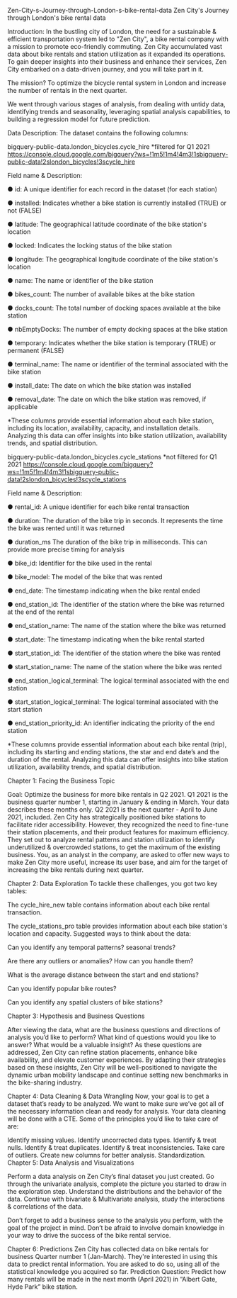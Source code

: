 Zen-City-s-Journey-through-London-s-bike-rental-data
Zen City's Journey through London's bike rental data

Introduction: In the bustling city of London, the need for a sustainable & efficient transportation system led to "Zen City", a bike rental company with a mission to promote eco-friendly commuting. Zen City accumulated vast data about bike rentals and station utilization as it expanded its operations. To gain deeper insights into their business and enhance their services, Zen City embarked on a data-driven journey, and you will take part in it.

The mission? To optimize the bicycle rental system in London and increase the number of rentals in the next quarter.

We went through various stages of analysis, from dealing with untidy data, identifying trends and seasonality, leveraging spatial analysis capabilities, to building a regression model for future prediction.

Data Description: The dataset contains the following columns:

bigquery-public-data.london_bicycles.cycle_hire *filtered for Q1 2021
https://console.cloud.google.com/bigquery?ws=!1m5!1m4!4m3!1sbigquery-public-data!2slondon_bicycles!3scycle_hire

Field name & Description:

● id: A unique identifier for each record in the dataset (for each station)

● installed: Indicates whether a bike station is currently installed (TRUE) or not (FALSE)

● latitude: The geographical latitude coordinate of the bike station's location

● locked: Indicates the locking status of the bike station

● longitude: The geographical longitude coordinate of the bike station's location

● name: The name or identifier of the bike station

● bikes_count: The number of available bikes at the bike station

● docks_count: The total number of docking spaces available at the bike station

● nbEmptyDocks: The number of empty docking spaces at the bike station

● temporary: Indicates whether the bike station is temporary (TRUE) or permanent (FALSE)

● terminal_name: The name or identifier of the terminal associated with the bike station

● install_date: The date on which the bike station was installed

● removal_date: The date on which the bike station was removed, if applicable

*These columns provide essential information about each bike station, including its location, availability, capacity, and installation details. Analyzing this data can offer insights into bike station utilization, availability trends, and spatial distribution.

bigquery-public-data.london_bicycles.cycle_stations *not filtered for Q1 2021
https://console.cloud.google.com/bigquery?ws=!1m5!1m4!4m3!1sbigquery-public-data!2slondon_bicycles!3scycle_stations

Field name & Description:

● rental_id: A unique identifier for each bike rental transaction

● duration: The duration of the bike trip in seconds. It represents the time the bike was rented until it was returned

● duration_ms The duration of the bike trip in milliseconds. This can provide more precise timing for analysis

● bike_id: Identifier for the bike used in the rental

● bike_model: The model of the bike that was rented

● end_date: The timestamp indicating when the bike rental ended

● end_station_id: The identifier of the station where the bike was returned at the end of the rental

● end_station_name: The name of the station where the bike was returned

● start_date: The timestamp indicating when the bike rental started

● start_station_id: The identifier of the station where the bike was rented

● start_station_name: The name of the station where the bike was rented

● end_station_logical_terminal: The logical terminal associated with the end station

● start_station_logical_terminal: The logical terminal associated with the start station

● end_station_priority_id: An identifier indicating the priority of the end station

*These columns provide essential information about each bike rental (trip), including its starting and ending stations, the star and end date’s and the duration of the rental. Analyzing this data can offer insights into bike station utilization, availability trends, and spatial distribution.

Chapter 1: Facing the Business Topic

Goal: Optimize the business for more bike rentals in Q2 2021. Q1 2021 is the business quarter number 1, starting in January & ending in March. Your data describes these months only. Q2 2021 is the next quarter - April to June 2021, included. Zen City has strategically positioned bike stations to facilitate rider accessibility. However, they recognized the need to fine-tune their station placements, and their product features for maximum efficiency. They set out to analyze rental patterns and station utilization to identify underutilized & overcrowded stations, to get the maximum of the existing business. You, as an analyst in the company, are asked to offer new ways to make Zen City more useful, increase its user base, and aim for the target of increasing the bike rentals during next quarter.

Chapter 2: Data Exploration To tackle these challenges, you got two key tables:

The cycle_hire_new table contains information about each bike rental transaction.

The cycle_stations_pro table provides information about each bike station's location and capacity. Suggested ways to think about the data:

Can you identify any temporal patterns? seasonal trends?

Are there any outliers or anomalies? How can you handle them?

What is the average distance between the start and end stations?

Can you identify popular bike routes?

Can you identify any spatial clusters of bike stations?

Chapter 3: Hypothesis and Business Questions

After viewing the data, what are the business questions and directions of analysis you’d like to perform? What kind of questions would you like to answer? What would be a valuable insight? As these questions are addressed, Zen City can refine station placements, enhance bike availability, and elevate customer experiences. By adapting their strategies based on these insights, Zen City will be well-positioned to navigate the dynamic urban mobility landscape and continue setting new benchmarks in the bike-sharing industry.

Chapter 4: Data Cleaning & Data Wrangling Now, your goal is to get a dataset that’s ready to be analyzed. We want to make sure we’ve got all of the necessary information clean and ready for analysis. Your data cleaning will be done with a CTE. Some of the principles you’d like to take care of are:

Identify missing values.
Identify uncorrected data types.
Identify & treat nulls.
Identify & treat duplicates.
Identify & treat inconsistencies.
Take care of outliers.
Create new columns for better analysis.
Standardization.
Chapter 5: Data Analysis and Visualizations

Perform a data analysis on Zen City’s final dataset you just created. Go through the univariate analysis, complete the picture you started to draw in the exploration step. Understand the distributions and the behavior of the data. Continue with bivariate & Multivariate analysis, study the interactions & correlations of the data.

Don’t forget to add a business sense to the analysis you perform, with the goal of the project in mind. Don’t be afraid to involve domain knowledge in your way to drive the success of the bike rental service.

Chapter 6: Predictions Zen City has collected data on bike rentals for business Quarter number 1 (Jan-March). They're interested in using this data to predict rental information. You are asked to do so, using all of the statistical knowledge you acquired so far. Prediction Question: Predict how many rentals will be made in the next month (April 2021) in “Albert Gate, Hyde Park” bike station.

